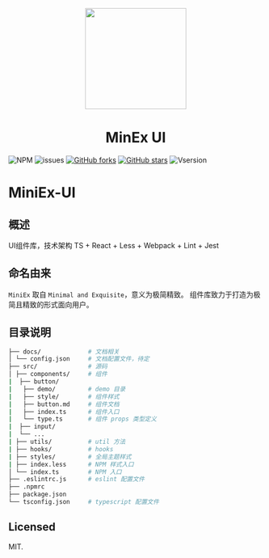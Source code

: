 <p align="center">
  <a href="https://github.com/Youth-Camp-Six/MiniEx-UI">
    <img width="200" src="https://s2.loli.net/2023/02/20/XcSyCj8bsR2nU6A.png">
  </a>
</p>

<h1 align="center">MinEx UI</h1>

![NPM](https://img.shields.io/npm/l/miniex-ui)
![issues](https://img.shields.io/github/issues/Youth-Camp-Six/MiniEx-UI)
[![GitHub forks](https://img.shields.io/github/forks/Youth-Camp-Six/MiniEx-UI)](https://github.com/Youth-Camp-Six/MiniEx-UI/network)
[![GitHub stars](https://img.shields.io/github/stars/Youth-Camp-Six/MiniEx-UI)](https://github.com/Youth-Camp-Six/MiniEx-UI/stargazers)
![Vsersion](https://img.shields.io/badge/npm-1.0.3-green)

# MiniEx-UI

## 概述

UI组件库，技术架构 TS + React + Less + Webpack + Lint + Jest

## 命名由来

`MiniEx` 取自 `Minimal and Exquisite`，意义为极简精致。
组件库致力于打造为极简且精致的形式面向用户。

## 目录说明

```bash
├── docs/             # 文档相关
│ └── config.json     # 文档配置文件，待定
├── src/              # 源码
│ ├── components/     # 组件
|  ├── button/
|   ├── demo/         # demo 目录
|   ├── style/        # 组件样式
|   ├── button.md     # 组件文档
|   ├── index.ts      # 组件入口
|   └── type.ts       # 组件 props 类型定义
|  ├── input/
|  └── ...
| ├── utils/          # util 方法
| ├── hooks/          # hooks
| ├── styles/         # 全局主题样式
| ├── index.less      # NPM 样式入口
│ └── index.ts        # NPM 入口
├── .eslintrc.js      # eslint 配置文件
├── .npmrc
├── package.json
└── tsconfig.json     # typescript 配置文件
```

## Licensed

MIT.

